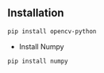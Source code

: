 ## Installation

```bash
pip install opencv-python
``` 
* Install Numpy

```bash
pip install numpy
```